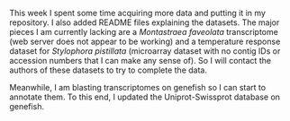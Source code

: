 This week I spent some time acquiring more data and putting it in my repository. I also added README files explaining the datasets. The major pieces I am currently lacking are a *Montastraea faveolata* transcriptome (web server does not appear to be working) and a temperature response dataset for *Stylophora pistillata* (microarray dataset with no contig IDs or accession numbers that I can make any sense of). So I will contact the authors of these datasets to try to complete the data.

Meanwhile, I am blasting transcriptomes on genefish so I can start to annotate them. To this end, I updated the Uniprot-Swissprot database on genefish. 
